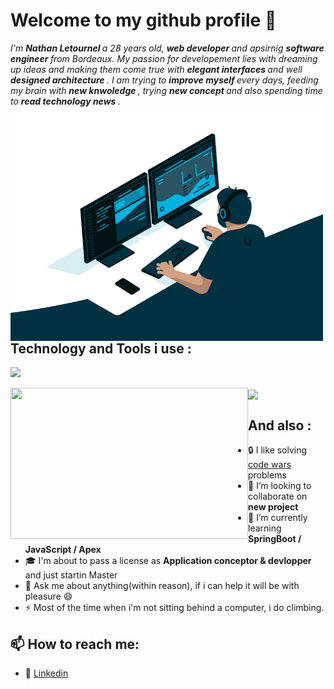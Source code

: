 # Welcome to my github profile 👋

<i> 
    I'm <strong> Nathan Letournel </strong> a 28 years old, <strong> web developer </strong> and apsirnig <strong> software engineer </strong> from Bordeaux.
    My passion for developement lies with dreaming up ideas and making them come true with <strong> elegant interfaces </strong> and well <strong> designed architecture </strong>. 
    I am trying to <strong> improve myself </strong> every days, feeding my brain with <strong> new knwoledge </strong>, trying <strong> new concept </strong> and also spending time to <strong> read technology news </strong>. 
</i>



<img align="left" src="https://github.com/Let-Nathan/Let-Nathan/blob/main/code.gif" width="500"/>
 

## Technology and Tools i use :
    
<p align="right">
    <a href="https://skillicons.dev">
    <p align="left">
        <img width="400" src="https://skillicons.dev/icons?i=java,php,js,mysql,html,css,bootstrap,spring,symfony,discord,github,git,idea,vscode,xd"/>
    </p>
</a> 
<img align="left" src="https://github-readme-stats.vercel.app/api/top-langs/?username=Let-Nathan&layout=donut" width="380" height="242">
    

<img align="center" src="https://github-readme-stats.vercel.app/api?username=Let-Nathan&show_icons=true&theme=gotham" width="380">
</p>

## And also :
- :lock: I like solving <a href=https://www.codewars.com/users/Nathan%20L> code wars </a> problems 
- 👯 I’m looking to collaborate on <strong> new project </strong>
- 🌱 I’m currently learning <strong> SpringBoot / JavaScript / Apex </strong> 
- :mortar_board: I'm about to pass a license as <strong> Application conceptor & devlopper </strong> and just startin Master
- 💬 Ask me about anything(within reason), if i can help it will be with pleasure 😄
- ⚡ Most of the time when i'm not sitting behind a computer, i do climbing.

## 📫 How to reach me: 

- :link: <a href="https://www.linkedin.com/in/nathan-letournel/">Linkedin</a>
